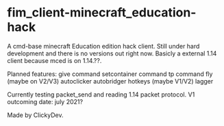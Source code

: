 # fim_client-minecraft_education-hack
A cmd-base minecraft Education edition hack client. Still under hard development and there is no versions out right now.
Basicly a external 1.14 client because mced is on 1.14.??.

Planned features:
 give command 
 setcontainer command
 tp command
 fly (maybe on V2/V3)
 autoclicker
 autobridger
 hotkeys (maybe V1/V2)
 lagger


Currently testing packet_send and reading 1.14 packet protocol.
V1 outcoming date: july 2021?


Made by ClickyDev.
  

